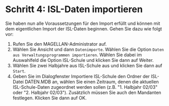 # Schritt 4: ISL-Daten importieren

Sie haben nun alle Voraussetzungen für den Import erfüllt und können mit dem eigentlichen Import der ISL-Daten beginnen. Gehen Sie dazu wie folgt vor:
1.	Rufen Sie den MAGELLAN-Administrator auf.
2.	Wählen Sie Ansicht und dann ```Datenimporte```. Wählen Sie die Option ```Daten aus Verwaltungsprogrammen importieren```. Wählen Sie dabei im Auswahlfeld die Option ISL-Schule und klicken Sie dann auf Weiter.
3.	Wählen Sie zwei Halbjahre aus ISL-Schule aus und klicken Sie dann auf ```Start```.
4.	Geben Sie im Dialogfenster Importiere ISL-Schule den Ordner der ISL-Datei DATEN.MDB an, wählen Sie einen Zeitraum, denen die aktuellen ISL-Schule-Daten zugeordnet werden sollen (z.B. "1. Halbjahr 02/03" oder "2. Halbjahr 02/03"). Zusätzlich müssen Sie auch den Mandanten festlegen. Klicken Sie dann auf OK.
